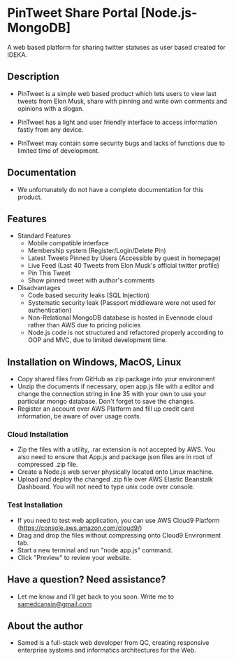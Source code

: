 # PinTweet Share Portal [Node.js-MongoDB]
A web based platform for sharing twitter statuses as user based created for IDEKA.

## Description

* PinTweet is a simple web based product which lets users to view last tweets from Elon Musk, share with pinning and write own comments and opinions with a slogan.

* PinTweet has a light and user friendly interface to access information fastly from any device.

* PinTweet may contain some security bugs and lacks of functions due to limited time of development.

## Documentation
* We unfortunately do not have a complete documentation for this product.

## Features

* Standard Features
  * Mobile compatible interface
  * Membership system (Register/Login/Delete Pin)
  * Latest Tweets Pinned by Users (Accessible by guest in homepage)
  * Live Feed (Last 40 Tweets from Elon Musk's official twitter profile)
  * Pin This Tweet
  * Show pinned tweet with author's comments
* Disadvantages
  * Code based security leaks (SQL Injection)
  * Systematic security leak (Passport middleware were not used for authentication)
  * Non-Relational MongoDB database is hosted in Evennode cloud rather than AWS due to pricing policies
  * Node.js code is not structured and refactored properly according to OOP and MVC, due to limited development time.

## Installation on Windows, MacOS, Linux
* Copy shared files from GitHub as zip package into your environment
* Unzip the documents if necessary, open app.js file with a editor and change the connection string in line 35 with your own to use your particular mongo database. Don't forget to save the changes.
* Register an account over AWS Platform and fill up credit card information, be aware of over usage costs.

### Cloud Installation
* Zip the files with a utility, .rar extension is not accepted by AWS. You also need to ensure that App.js and package.json files are in root of compressed .zip file.
* Create a Node.js web server physically located onto Linux machine.
* Upload and deploy the changed .zip file over AWS Elastic Beanstalk Dashboard. You will not need to type unix code over console.

### Test Installation
* If you need to test web application, you can use AWS Cloud9 Platform (https://console.aws.amazon.com/cloud9/)
* Drag and drop the files without compressing onto Cloud9 Environment tab.
* Start a new terminal and run "node app.js" command.
* Click "Preview" to review your website.

## Have a question? Need assistance?
* Let me know and i’ll get back to you soon. Write me to samedcansin@gmail.com

## About the author
* Samed is a full-stack web developer from QC, creating responsive enterprise systems and informatics architectures for the Web.

